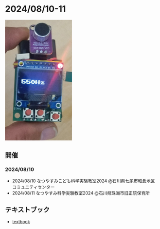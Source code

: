 # 2024/08/10-11

![](../../images/IMG_20240812_160200.jpg)


## 開催

### 2024/08/10

- 2024/08/10 なつやすみこども科学実験教室2024 @石川県七尾市和倉地区コミュニティセンター
- 2024/08/11 なつやすみ科学実験教室2024 @石川県珠洲市旧正院保育所


## テキストブック
-  [textbook](./text/textbook.pdf)
 	
